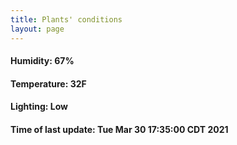 ```yaml
---
title: Plants' conditions
layout: page
---
```



#### Humidity: 67%
#### Temperature: 32F
#### Lighting: Low
#### Time of last update: Tue Mar 30 17:35:00 CDT 2021
